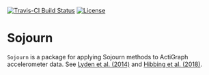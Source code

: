 <!-- README.md is generated from README.Rmd. Please edit that file -->

[![Travis-CI Build
Status](https://travis-ci.org/%3CUSERNAME%3E/%3CREPO%3E.svg?branch=master)](https://travis-ci.org/paulhibbing/Sojourn)
[![License](https://img.shields.io/badge/license-GPL-blue.svg)](http://www.gnu.org/licenses/gpl-3.0.html)

# Sojourn

`Sojourn` is a package for applying Sojourn methods to ActiGraph
accelerometer data. See [Lyden et al.
(2014)](https://www.ncbi.nlm.nih.gov/pubmed/23860415) and [Hibbing et
al. (2018)](https://www.ncbi.nlm.nih.gov/pubmed/29135657).
